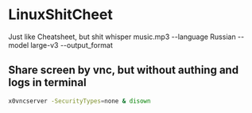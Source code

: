# LinuxShitCheet
Just like Cheatsheet, but shit
whisper music.mp3 --language Russian --model large-v3 --output_format


## Share screen by vnc, but without authing and logs in terminal
```bash
x0vncserver -SecurityTypes=none & disown
```
